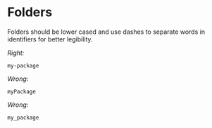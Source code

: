 # Folders

Folders should be lower cased and use dashes to separate words in
identifiers for better legibility.

*Right:*

    my-package

*Wrong:*

    myPackage

*Wrong:*

    my_package
